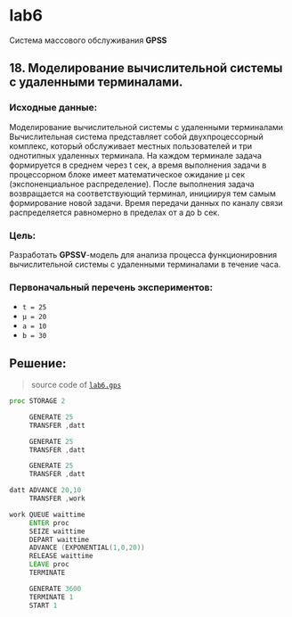 # lab6

Система массового обслуживания **GPSS**

## 18. Моделирование вычислительной системы с удаленными терминалами.

### Исходные данные:

Моделирование вычислительной системы с удаленными терминалами 
Вычислительная система представляет собой двухпроцессорный комплекс, который 
обслуживает местных пользователей и три однотипных удаленных терминала. 
На каждом терминале задача формируется в среднем через t сек, а время выполнения 
задачи в процессорном блоке имеет математическое ожидание µ  сек (экспоненциальное 
распределение). После выполнения задача возвращается на соответствующий терминал, 
инициируя  тем самым  формирование новой задачи. Время передачи данных по каналу связи
распределяется равномерно в пределах от a до b сек.  


### Цель:

Разработать **GPSSV**-модель для анализа процесса функционировния вычислительной системы с удаленными терминалами в течение часа.

### Первоначальный перечень экспериментов:

- `t = 25`
- `μ = 20`
- `a = 10`
- `b = 30`


## Решение:

> source code of [`lab6.gps`](https://github.com/4en1x/bsu-7/blob/master/ISM/Lab6/task.gps)

```asm
proc STORAGE 2 

     GENERATE 25
     TRANSFER ,datt

     GENERATE 25
     TRANSFER ,datt

     GENERATE 25
     TRANSFER ,datt

datt ADVANCE 20,10 
     TRANSFER ,work

work QUEUE waittime     
     ENTER proc
     SEIZE waittime
     DEPART waittime
     ADVANCE (EXPONENTIAL(1,0,20))
     RELEASE waittime
     LEAVE proc
     TERMINATE

     GENERATE 3600
     TERMINATE 1
     START 1
```
